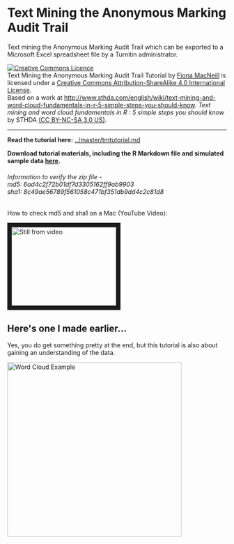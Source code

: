 # Text Mining the Anonymous Marking Audit Trail
Text mining the Anonymous Marking Audit Trail which can be exported to a Microsoft Excel spreadsheet file by a Turnitin administrator.

<a rel="license" href="http://creativecommons.org/licenses/by-sa/4.0/"><img alt="Creative Commons Licence" style="border-width:0" src="https://i.creativecommons.org/l/by-sa/4.0/88x31.png" /></a><br /><span xmlns:dct="http://purl.org/dc/terms/" href="http://purl.org/dc/dcmitype/Text" property="dct:title" rel="dct:type">Text Mining the Anonymous Marking Audit Trail Tutorial</span> by <a xmlns:cc="http://creativecommons.org/ns#" href="https://github.com/FionaMacNeill/tiitextmining/blob/master/README.md" property="cc:attributionName" rel="cc:attributionURL">Fiona MacNeill</a> is licensed under a <a rel="license" href="http://creativecommons.org/licenses/by-sa/4.0/">Creative Commons Attribution-ShareAlike 4.0 International License</a>.<br />Based on a work at <a xmlns:dct="http://purl.org/dc/terms/" href="http://www.sthda.com/english/wiki/text-mining-and-word-cloud-fundamentals-in-r-5-simple-steps-you-should-know" rel="dct:source">http://www.sthda.com/english/wiki/text-mining-and-word-cloud-fundamentals-in-r-5-simple-steps-you-should-know</a>. <em>Text mining and word cloud fundamentals in R : 5 simple steps you should know</em> by STHDA <a href="https://creativecommons.org/licenses/by-nc-sa/3.0/us/" >(CC BY-NC-SA 3.0 US)</a>.

<hr>

**Read the tutorial here:** [../master/tmtutorial.md](../master/tmtutorial.md)

**Download tutorial materials, including the R Markdown file and simulated sample data [here](../master/wordcloud_tutorial.zip?raw=true).**

###### Information to verify the zip file - <br> md5: 6ad4c2f72b01df7d3305162ff9ab9903  <br> sha1: 8c49ae56789f561058c471bf351db9dd4c2c81d8<br>

How to check md5 and sha1 on a Mac (YouTube Video): 

<a href="http://www.youtube.com/watch?feature=player_embedded&v=HHdrIlHS2-4" target="_blank"><img src="http://img.youtube.com/vi/HHdrIlHS2-4/0.jpg" 
alt="Still from video" title="checking_sha_md5
" width="240" height="180" border="10" /></a>



## Here's one I made earlier...


Yes, you do get something pretty at the end, but this tutorial is also about gaining an understanding of the data.

<img src="https://raw.githubusercontent.com/FionaMacNeill/tiitextmining/master/wordcloud_demo_example.png" alt= "Word Cloud Example" width="400px" />

